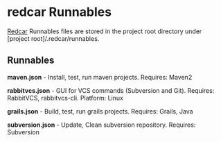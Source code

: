 redcar Runnables
================

[Redcar](http://redcareditor.com) Runnables files are stored in the project root directory under [project root]/.redcar/runnables.

Runnables
---------

**maven.json** - Install, test, run maven projects. Requires: Maven2

**rabbitvcs.json** - GUI for VCS commands (Subversion and Git). Requires: RabbitVCS, rabbitvcs-cli. Platform: Linux

**grails.json** - Build, test, run grails projects. Requires: Grails, Java

**subversion.json** - Update, Clean subversion repository. Requires: Subversion
